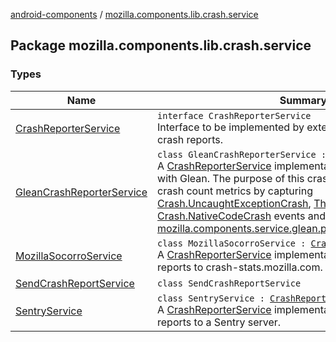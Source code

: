 [android-components](../index.md) / [mozilla.components.lib.crash.service](./index.md)

## Package mozilla.components.lib.crash.service

### Types

| Name | Summary |
|---|---|
| [CrashReporterService](-crash-reporter-service/index.md) | `interface CrashReporterService`<br>Interface to be implemented by external services that accept crash reports. |
| [GleanCrashReporterService](-glean-crash-reporter-service/index.md) | `class GleanCrashReporterService : `[`CrashReporterService`](-crash-reporter-service/index.md)<br>A [CrashReporterService](-crash-reporter-service/index.md) implementation for recording metrics with Glean.  The purpose of this crash reporter is to collect crash count metrics by capturing [Crash.UncaughtExceptionCrash](../mozilla.components.lib.crash/-crash/-uncaught-exception-crash/index.md), [Throwable](https://kotlinlang.org/api/latest/jvm/stdlib/kotlin/-throwable/index.html) and [Crash.NativeCodeCrash](../mozilla.components.lib.crash/-crash/-native-code-crash/index.md) events and record to the respective [mozilla.components.service.glean.private.CounterMetricType](../mozilla.components.service.glean.private/-counter-metric-type/index.md). |
| [MozillaSocorroService](-mozilla-socorro-service/index.md) | `class MozillaSocorroService : `[`CrashReporterService`](-crash-reporter-service/index.md)<br>A [CrashReporterService](-crash-reporter-service/index.md) implementation uploading crash reports to crash-stats.mozilla.com. |
| [SendCrashReportService](-send-crash-report-service/index.md) | `class SendCrashReportService` |
| [SentryService](-sentry-service/index.md) | `class SentryService : `[`CrashReporterService`](-crash-reporter-service/index.md)<br>A [CrashReporterService](-crash-reporter-service/index.md) implementation that uploads crash reports to a Sentry server. |
